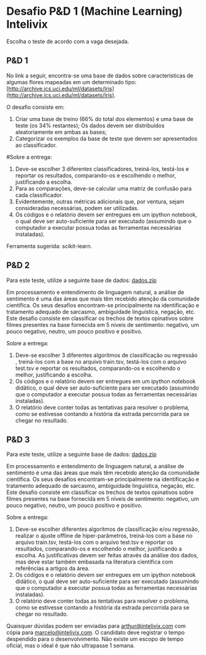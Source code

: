 # Desafio P&D 1 (Machine Learning) Intelivix

Escolha o teste de acordo com a vaga desejada.

## P&D 1

No link a seguir, encontra-se uma base de dados sobre características de algumas flores mapeadas em um determinado tipo: [http://archive.ics.uci.edu/ml/datasets/Iris](http://archive.ics.uci.edu/ml/datasets/Iris).

O desafio consiste em:

1. Criar uma base de treino (66% do total dos elementos) e uma base de teste (os 34% restantes); Os dados devem ser distribuídos aleatoriamente em ambas as bases;
2. Categorizar os exemplos da base de teste que devem ser apresentados ao classificador.

#Sobre a entrega:

1. Deve-se escolher 3 diferentes classificadores, treiná-los, testá-los e reportar os resultados, comparando-os e escolhendo o melhor, justificando a escolha.
2. Para as comparações, deve-se calcular uma matriz de confusão para cada classificador.
3. Evidentemente, outras métricas adicionais que, por ventura, sejam consideradas necessárias, podem ser utilizadas.
4. Os códigos e o relatório devem ser entregues em um ipython notebook, o qual deve ser auto-suficiente para ser executado (assumindo que o computador a executar possua todas as ferramentas necessárias instaladas).

Ferramenta sugerida: scikit-learn.

## P&D 2

Para este teste, utilize a seguinte base de dados: [dados.zip](https://s3.amazonaws.com/intelivix-datasets/teste_praticos_datascience/dados.zip)

Em processamento e entendimento de linguagem natural, a análise de sentimento é uma das áreas que mais têm recebido atenção da comunidade científica. Os seus desafios encontram-se principalmente na identificação e tratamento adequado de sarcasmo, ambiguidade linguística, negação, etc. Este desafio consiste em classificar os trechos de textos opinativos sobre filmes presentes na base fornecida em 5 níveis de sentimento: negativo, um pouco negativo, neutro, um pouco positivo e positivo.

Sobre a entrega:

1. Deve-se escolher 3 diferentes algoritmos de classificação ou regressão , treiná-los com a base no arquivo train.tsv, testá-los com o arquivo test.tsv e reportar os resultados, comparando-os e escolhendo o melhor, justificando a escolha.
2. Os códigos e o relatório devem ser entregues em um ipython notebook didático, o qual deve ser auto-suficiente para ser executado (assumindo que o computador a executar possua todas as ferramentas necessárias instaladas).
3. O relatório deve conter todas as tentativas para resolver o problema, como se estivesse contando a história da estrada percorrida para se chegar no resultado.

## P&D 3

Para este teste, utilize a seguinte base de dados: [dados.zip](https://s3.amazonaws.com/intelivix-datasets/teste_praticos_datascience/dados.zip)

Em processamento e entendimento de linguagem natural, a análise de sentimento é uma das áreas que mais têm recebido atenção da comunidade científica. Os seus desafios encontram-se principalmente na identificação e tratamento adequado de sarcasmo, ambiguidade linguística, negação, etc. Este desafio consiste em classificar os trechos de textos opinativos sobre filmes presentes na base fornecida em 5 níveis de sentimento: negativo, um pouco negativo, neutro, um pouco positivo e positivo.

Sobre a entrega:

1. Deve-se escolher diferentes algoritmos de classificação e/ou regressão, realizar o ajuste offline de hiper-parâmetros, treiná-los com a base no arquivo train.tsv, testá-los com o arquivo test.tsv e reportar os resultados, comparando-os e escolhendo o melhor, justificando a escolha. As justificativas devem ser feitas através da análise dos dados, mas deve estar também embasada na literatura científica com referências a artigos da área.
2. Os códigos e o relatório devem ser entregues em um ipython notebook didático, o qual deve ser auto-suficiente para ser executado (assumindo que o computador a executar possua todas as ferramentas necessárias instaladas).
3. O relatório deve conter todas as tentativas para resolver o problema, como se estivesse contando a história da estrada percorrida para se chegar no resultado.

Quaisquer dúvidas podem ser enviadas para arthur@intelivix.com com cópia para marcelo@intelivix.com. O candidato deve registrar o tempo despendido para o desenvolvimento. Não existe um escopo de tempo oficial, mas o ideal é que não ultrapasse 1 semana.
